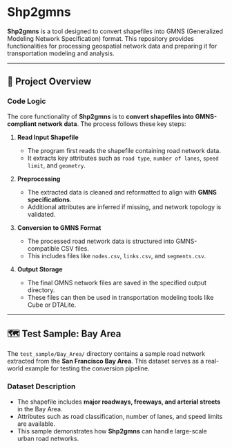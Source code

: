 # Shp2gmns

**Shp2gmns** is a tool designed to convert shapefiles into GMNS (Generalized Modeling Network Specification) format. This repository provides functionalities for processing geospatial network data and preparing it for transportation modeling and analysis.

---

## 🚀 Project Overview

### **Code Logic**
The core functionality of **Shp2gmns** is to **convert shapefiles into GMNS-compliant network data**. The process follows these key steps:

1. **Read Input Shapefile**  
   - The program first reads the shapefile containing road network data.
   - It extracts key attributes such as `road type`, `number of lanes`, `speed limit`, and `geometry`.

2. **Preprocessing**  
   - The extracted data is cleaned and reformatted to align with **GMNS specifications**.
   - Additional attributes are inferred if missing, and network topology is validated.

3. **Conversion to GMNS Format**  
   - The processed road network data is structured into GMNS-compatible CSV files.
   - This includes files like `nodes.csv`, `links.csv`, and `segments.csv`.

4. **Output Storage**  
   - The final GMNS network files are saved in the specified output directory.
   - These files can then be used in transportation modeling tools like Cube or DTALite.

---

## 🗺 **Test Sample: Bay Area**
The `test_sample/Bay_Area/` directory contains a sample road network extracted from the **San Francisco Bay Area**. This dataset serves as a real-world example for testing the conversion pipeline.

### **Dataset Description**
- The shapefile includes **major roadways, freeways, and arterial streets** in the Bay Area.
- Attributes such as road classification, number of lanes, and speed limits are available.
- This sample demonstrates how **Shp2gmns** can handle large-scale urban road networks.

